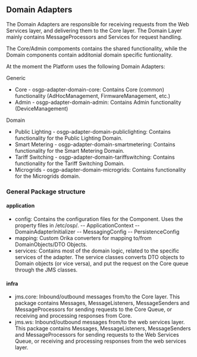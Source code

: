 ## Domain Adapters

The Domain Adapters are responsible for receiving requests from the Web Services layer, and delivering them to the Core layer. The Domain Layer mainly contains MessageProcessors and Services for request handling.

The Core/Admin compoments contains the shared functionality, while the Domain components contain additonial domain specific funtionality.

At the moment the Platform uses the following Domain Adapters:

Generic
- Core - osgp-adapter-domain-core: Contains Core (common) functionality (AdHocManagement, FirmwareManagement, etc.)
- Admin - osgp-adapter-domain-admin: Contains Admin functionality (DeviceManagement)

Domain
- Public Lighting - osgp-adapter-domain-publiclighting: Contains functionality for the Public Lighting Domain.
- Smart Metering - osgp-adapter-domain-smartmetering: Contains functionality for the Smart Metering Domain.
- Tariff Switching - osgp-adapter-domain-tariffswitching: Contains functionality for the Tariff Switching Domain.
- Microgrids - osgp-adapter-domain-microgrids: Contains functionality for the Microgrids domain.

### General Package structure

#### application
- config: Contains the configuration files for the Component. Uses the property files in /etc/osp/.
-- ApplicationContext
-- DomainAdapterInitializer
-- MessagingConfig
-- PersistenceConfig
- mapping: Custom Orika converters for mapping to/from DomainObjects/DTO Objects.
- services: Contains most of the domain logic, related to the specific services of the adapter. The service classes converts DTO objects to Domain objects (or vice versa), and put the request on the Core queue through the JMS classes.

#### infra
- jms.core: Inbound/outbound messages from/to the Core layer.
This package contains Messages, MessageListeners, MessageSenders and MessageProcessors for sending requests to the Core Queue, or receiving and processing responses from Core.
- jms.ws: Inbound/outbound messages from/to the web services layer.
This package contains Messages, MessageListeners, MessageSenders and MessageProcessors for sending requests to the Web Services Queue, or receiving and processing responses from the web services layer.